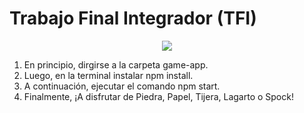 # Trabajo Final Integrador (TFI) 
<p align="center">
  <img src="src/images/readme1.png" />
</p>

1. En principio, dirgirse a la carpeta game-app.
2. Luego, en la terminal instalar npm install.
3. A continuación, ejecutar el comando npm start.
4. Finalmente, ¡A disfrutar de Piedra, Papel, Tijera, Lagarto o Spock!

